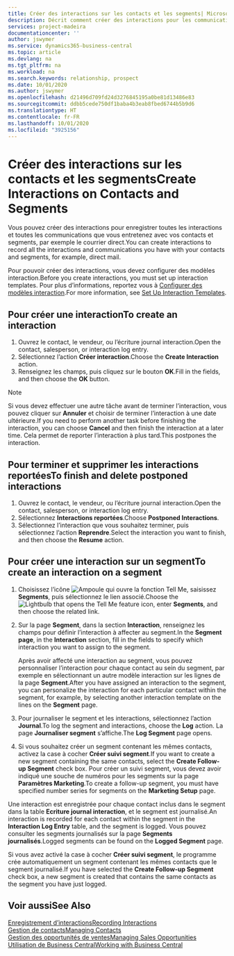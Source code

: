 ```yaml
---
title: Créer des interactions sur les contacts et les segments| Microsoft Docs
description: Décrit comment créer des interactions pour les communications que vous avez avec vos contacts et segments dans Business Central, par exemple le courrier direct.
services: project-madeira
documentationcenter: ''
author: jswymer
ms.service: dynamics365-business-central
ms.topic: article
ms.devlang: na
ms.tgt_pltfrm: na
ms.workload: na
ms.search.keywords: relationship, prospect
ms.date: 10/01/2020
ms.author: jswymer
ms.openlocfilehash: d21496d709fd24d3276845195a0be81d13486e83
ms.sourcegitcommit: ddbb5cede750df1baba4b3eab8fbed6744b5b9d6
ms.translationtype: HT
ms.contentlocale: fr-FR
ms.lasthandoff: 10/01/2020
ms.locfileid: "3925156"
---
```

# <a name="create-interactions-on-contacts-and-segments"></a><span data-ttu-id="9ffcc-103">Créer des interactions sur les contacts et les segments</span><span class="sxs-lookup"><span data-stu-id="9ffcc-103">Create Interactions on Contacts and Segments</span></span>
<span data-ttu-id="9ffcc-104">Vous pouvez créer des interactions pour enregistrer toutes les interactions et toutes les communications que vous entretenez avec vos contacts et segments, par exemple le courrier direct.</span><span class="sxs-lookup"><span data-stu-id="9ffcc-104">You can create interactions to record all the interactions and communications you have with your contacts and segments, for example, direct mail.</span></span>

<span data-ttu-id="9ffcc-105">Pour pouvoir créer des interactions, vous devez configurer des modèles interaction.</span><span class="sxs-lookup"><span data-stu-id="9ffcc-105">Before you create interactions, you must set up interaction templates.</span></span> <span data-ttu-id="9ffcc-106">Pour plus d’informations, reportez vous à [Configurer des modèles interaction](marketing-interactions.md).</span><span class="sxs-lookup"><span data-stu-id="9ffcc-106">For more information, see  [Set Up Interaction Templates](marketing-interactions.md).</span></span>

## <a name="to-create-an-interaction"></a><span data-ttu-id="9ffcc-107">Pour créer une interaction</span><span class="sxs-lookup"><span data-stu-id="9ffcc-107">To create an interaction</span></span>
1. <span data-ttu-id="9ffcc-108">Ouvrez le contact, le vendeur, ou l’écriture journal interaction.</span><span class="sxs-lookup"><span data-stu-id="9ffcc-108">Open the contact, salesperson, or interaction log entry.</span></span>
2. <span data-ttu-id="9ffcc-109">Sélectionnez l’action **Créer interaction**.</span><span class="sxs-lookup"><span data-stu-id="9ffcc-109">Choose the **Create Interaction** action.</span></span>
3. <span data-ttu-id="9ffcc-110">Renseignez les champs, puis cliquez sur le bouton **OK**.</span><span class="sxs-lookup"><span data-stu-id="9ffcc-110">Fill in the fields, and then choose the **OK** button.</span></span>

> [!NOTE]  
>   <span data-ttu-id="9ffcc-111">Si vous devez effectuer une autre tâche avant de terminer l’interaction, vous pouvez cliquer sur **Annuler** et choisir de terminer l’interaction à une date ultérieure.</span><span class="sxs-lookup"><span data-stu-id="9ffcc-111">If you need to perform another task before finishing the interaction, you can choose **Cancel** and then finish the interaction at a later time.</span></span> <span data-ttu-id="9ffcc-112">Cela permet de reporter l’interaction à plus tard.</span><span class="sxs-lookup"><span data-stu-id="9ffcc-112">This postpones the interaction.</span></span>

## <a name="to-finish-and-delete-postponed-interactions"></a><span data-ttu-id="9ffcc-113">Pour terminer et supprimer les interactions reportées</span><span class="sxs-lookup"><span data-stu-id="9ffcc-113">To finish and delete postponed interactions</span></span>
1. <span data-ttu-id="9ffcc-114">Ouvrez le contact, le vendeur, ou l’écriture journal interaction.</span><span class="sxs-lookup"><span data-stu-id="9ffcc-114">Open the contact, salesperson, or interaction log entry.</span></span>
2. <span data-ttu-id="9ffcc-115">Sélectionnez **Interactions reportées**.</span><span class="sxs-lookup"><span data-stu-id="9ffcc-115">Choose **Postponed Interactions**.</span></span>
3. <span data-ttu-id="9ffcc-116">Sélectionnez l’interaction que vous souhaitez terminer, puis sélectionnez l’action **Reprendre**.</span><span class="sxs-lookup"><span data-stu-id="9ffcc-116">Select the interaction you want to finish, and then choose the **Resume** action.</span></span>

## <a name="to-create-an-interaction-on-a-segment"></a><span data-ttu-id="9ffcc-117">Pour créer une interaction sur un segment</span><span class="sxs-lookup"><span data-stu-id="9ffcc-117">To create an interaction on a segment</span></span>
1. <span data-ttu-id="9ffcc-118">Choisissez l’icône ![Ampoule qui ouvre la fonction Tell Me](media/ui-search/search_small.png "Dites-moi ce que vous voulez faire"), saisissez **Segments**, puis sélectionnez le lien associé.</span><span class="sxs-lookup"><span data-stu-id="9ffcc-118">Choose the ![Lightbulb that opens the Tell Me feature](media/ui-search/search_small.png "Tell me what you want to do") icon, enter **Segments**, and then choose the related link.</span></span>
2. <span data-ttu-id="9ffcc-119">Sur la page **Segment**, dans la section **Interaction**, renseignez les champs pour définir l’interaction à affecter au segment.</span><span class="sxs-lookup"><span data-stu-id="9ffcc-119">In the **Segment page**, in the **Interaction** section, fill in the fields to specify which interaction you want to assign to the segment.</span></span>

    <span data-ttu-id="9ffcc-120">Après avoir affecté une interaction au segment, vous pouvez personnaliser l’interaction pour chaque contact au sein du segment, par exemple en sélectionnant un autre modèle interaction sur les lignes de la page **Segment**.</span><span class="sxs-lookup"><span data-stu-id="9ffcc-120">After you have assigned an interaction to the segment, you can personalize the interaction for each particular contact within the segment, for example, by selecting another interaction template on the lines on the **Segment** page.</span></span>  
3. <span data-ttu-id="9ffcc-121">Pour journaliser le segment et les interactions, sélectionnez l’action **Journal**.</span><span class="sxs-lookup"><span data-stu-id="9ffcc-121">To log the segment and interactions, choose the **Log** action.</span></span> <span data-ttu-id="9ffcc-122">La page **Journaliser segment** s’affiche.</span><span class="sxs-lookup"><span data-stu-id="9ffcc-122">The **Log Segment** page opens.</span></span>
4. <span data-ttu-id="9ffcc-123">Si vous souhaitez créer un segment contenant les mêmes contacts, activez la case à cocher **Créer suivi segment**.</span><span class="sxs-lookup"><span data-stu-id="9ffcc-123">If you want to create a new segment containing the same contacts, select the **Create Follow-up Segment** check box.</span></span> <span data-ttu-id="9ffcc-124">Pour créer un suivi segment, vous devez avoir indiqué une souche de numéros pour les segments sur la page **Paramètres Marketing**.</span><span class="sxs-lookup"><span data-stu-id="9ffcc-124">To create a follow-up segment, you must have specified number series for segments on the **Marketing Setup** page.</span></span>

<span data-ttu-id="9ffcc-125">Une interaction est enregistrée pour chaque contact inclus dans le segment dans la table **Ecriture journal interaction**, et le segment est journalisé.</span><span class="sxs-lookup"><span data-stu-id="9ffcc-125">An interaction is recorded for each contact within the segment in the **Interaction Log Entry** table, and the segment is logged.</span></span> <span data-ttu-id="9ffcc-126">Vous pouvez consulter les segments journalisés sur la page **Segments journalisés**.</span><span class="sxs-lookup"><span data-stu-id="9ffcc-126">Logged segments can be found on the **Logged Segment** page.</span></span>

<span data-ttu-id="9ffcc-127">Si vous avez activé la case à cocher **Créer suivi segment**, le programme crée automatiquement un segment contenant les mêmes contacts que le segment journalisé.</span><span class="sxs-lookup"><span data-stu-id="9ffcc-127">If you have selected the **Create Follow-up Segment** check box, a new segment is created that contains the same contacts as the segment you have just logged.</span></span>

## <a name="see-also"></a><span data-ttu-id="9ffcc-128">Voir aussi</span><span class="sxs-lookup"><span data-stu-id="9ffcc-128">See Also</span></span>
[<span data-ttu-id="9ffcc-129">Enregistrement d’interactions</span><span class="sxs-lookup"><span data-stu-id="9ffcc-129">Recording Interactions</span></span>](marketing-interactions.md)  
[<span data-ttu-id="9ffcc-130">Gestion de contacts</span><span class="sxs-lookup"><span data-stu-id="9ffcc-130">Managing Contacts</span></span>](marketing-contacts.md)  
[<span data-ttu-id="9ffcc-131">Gestion des opportunités de ventes</span><span class="sxs-lookup"><span data-stu-id="9ffcc-131">Managing Sales Opportunities</span></span>](marketing-manage-sales-opportunities.md)  
[<span data-ttu-id="9ffcc-132">Utilisation de Business Central</span><span class="sxs-lookup"><span data-stu-id="9ffcc-132">Working with Business Central</span></span>](ui-work-product.md)
